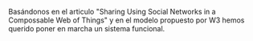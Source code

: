 Basándonos en el articulo "Sharing Using Social Networks in a Compossable Web of Things" y en el modelo propuesto por W3 hemos querido poner en marcha un sistema funcional.